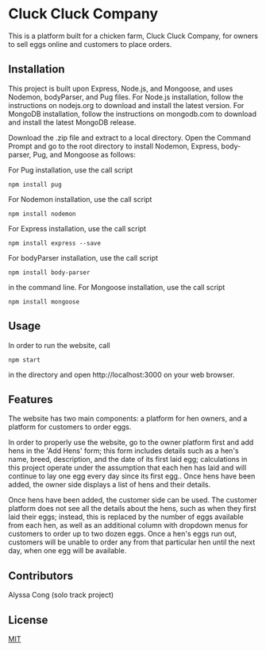 # Cluck Cluck Company

This is a platform built for a chicken farm, Cluck Cluck Company, for owners to sell eggs online and customers to place orders.

## Installation

This project is built upon Express, Node.js, and Mongoose, and uses Nodemon, bodyParser, and Pug files.
For Node.js installation, follow the instructions on nodejs.org to download and install the latest version.
For MongoDB installation, follow the instructions on mongodb.com to download and install the latest MongoDB release.

Download the .zip file and extract to a local directory. Open the Command Prompt and go to the root directory to install Nodemon, Express, body-parser, Pug, and Mongoose as follows:

For Pug installation, use the call script
```
npm install pug
```
For Nodemon installation, use the call script
```
npm install nodemon
```
For Express installation, use the call script
```
npm install express --save
```
For bodyParser installation, use the call script
```
npm install body-parser
```
in the command line.
For Mongoose installation, use the call script
```
npm install mongoose
```

## Usage

In order to run the website, call
```
npm start
```
in the directory and open http://localhost:3000 on your web browser.

## Features

The website has two main components: a platform for hen owners, and a platform for customers to order eggs.

In order to properly use the website, go to the owner platform first and add hens in the 'Add Hens' form; this form includes details such as a hen's name, breed, description, and the date of its first laid egg; calculations in this project operate under the assumption that each hen has laid and will continue to lay one egg every day since its first egg.. Once hens have been added, the owner side displays a list of hens and their details.

Once hens have been added, the customer side can be used. The customer platform does not see all the details about the hens, such as when they first laid their eggs; instead, this is replaced by the number of eggs available from each hen, as well as an additional column with dropdown menus for customers to order up to two dozen eggs. Once a hen's eggs run out, customers will be unable to order any from that particular hen until the next day, when one egg will be available.

## Contributors

Alyssa Cong (solo track project)

## License
[MIT](https://choosealicense.com/licenses/mit/)
